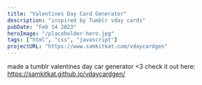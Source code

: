 ```yaml
---
title: "Valentines Day Card Generator"
description: "inspired by Tumblr vday cards"
pubDate: "Feb 14 2023"
heroImage: "/placeholder-hero.jpg"
tags: ["html", "css", "javascript"]
projectURL: "https://www.samkitkat.com/vdaycardgen"
---
```


made a tumblr valentines day car generator <3 check it out here: https://samkitkat.github.io/vdaycardgen/
